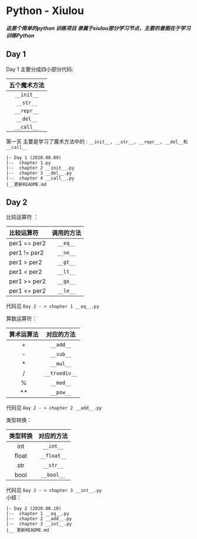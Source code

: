  # Python - Xiulou
 ##### 这是个简单的python 训练项目 隶属于xiulou部分学习节点，主要的意图在于学习训练Python
 ## Day 1 
 
 Day 1 主要分成四小部分代码: 
 
 |五个魔术方法|
 |:-------------:|
 |`__init__`|
 |`__str__`|
 |`__repr__`|
 | `__del__`|
 |`__call__`|
 第一天 主要是学习了魔术方法中的 : `__init__, __str__, __repr__, __del__和__call__`  
 ```
|- Day 1 (2020.08.09)
|--  chapter 1.py
|--  chapter 2 __init__.py
|--  chapter 3 __del__.py
|--  chapter 4 __call__.py
|__更新README.md
```

## Day 2
比较运算符 ： 

|比较运算符|调用的方法|
|:------------|:------------:|
|per1 == per2  |	`__eq__`|
|per1 != per2   |	`__ne__`|
|per1 > per2    |   `__gt__`|
|per1 < per2    |	`__lt__`|
|per1 >= per2  |	`__ge__`|
|per1 <= per2  |   `__le__`|
代码见 `Day 2 - > chapter 1 __eq__.py`   

算数运算符：

|算术运算法|对应的方法|
|:------------:|:------------:|
|+|	`__add__`|
|-|	`__sub__`|
|*|	`__mul__`|
|/|	`__truediv__`|
|%|	`__mod__`|
|**|	`__pow__`|
代码见 `Day 2 - > chapter 2 __add__.py`   

类型转换：

|类型转换 | 对应的方法|
|:------------:|:------------:|
|int|`__int__`|
|float|`__float__`|
|str|`__str__`|
|bool|`__bool__`|
代码见 `Day 2 - > chapter 3 __int__.py`   
小结：
 ```
|- Day 2 (2020.08.10)
|--  chapter 1 __eq__.py
|--  chapter 2 __add__.py
|--  chapter 3 __int__.py
|__ 更新README.md
```


